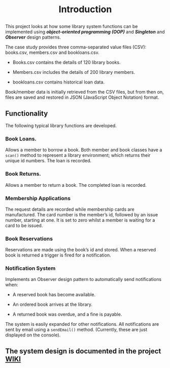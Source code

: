 # <p style="text-align: center;">Introduction</p>

This project looks at how some library system functions can be implemented using ***object-oriented programming (OOP)*** and ***Singleton*** and ***Observer*** design patterns. 

The case study provides three comma-separated value files (CSV): books.csv, members.csv and bookloans.csv.

 - Books.csv contains the details of 120 library books.

 - Members.csv includes the details of 200 library members.

- bookloans.csv contains historical loan data.

Book/member data is initially retrieved from the CSV files, but from then on, files are saved and restored in JSON (JavaScript Object Notation) format.

## Functionality
The following typical library functions are developed.

### Book Loans.

Allows a member to borrow a book. Both member and book classes have a `scan()` method to represent a library environment; which returns their unique id numbers. The loan is recorded.

### Book Returns.

Allows a member to return a book. The completed loan is recorded.

### Membership Applications

The request details are recorded while membership cards are manufactured. The card number is the member’s id, followed by an issue number, starting at one. It is set to zero whilst a member is waiting for a card to be issued.

### Book Reservations

Reservations are made using the book’s id and stored. When a reserved book is returned a trigger is fired for a notification.

### Notification System

Implements an Observer design pattern to automatically send notifications when:

 - A reserved book has become available.

 - An ordered book arrives at the library.

 - A returned book was overdue, and a fine is payable.

The system is easily expanded for other notifications. All notifications are sent by email using a `sendEmail()` method. (Currently, these are just displayed on the console).


## The system design is documented in the project [WIKI](https://github.com/N1c-C/Python-OOP-Case-Study/wiki)

